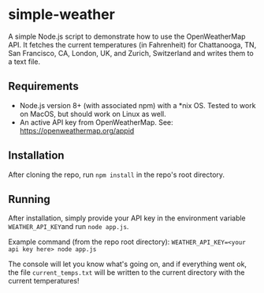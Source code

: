 # simple-weather

A simple Node.js script to demonstrate how to use the OpenWeatherMap API. It fetches the current temperatures (in Fahrenheit) for Chattanooga, TN, San Francisco, CA, London, UK, and Zurich, Switzerland and writes them to a text file.

## Requirements

* Node.js version 8+ (with associated npm) with a *nix OS. Tested to work on MacOS, but should work on Linux as well.
* An active API key from OpenWeatherMap. See: https://openweathermap.org/appid

## Installation

After cloning the repo, run `npm install` in the repo's root directory.

## Running

After installation, simply provide your API key in the environment variable `WEATHER_API_KEY`and run `node app.js`.

Example command (from the repo root directory): `WEATHER_API_KEY=<your api key here> node app.js`

The console will let you know what's going on, and if everything went ok, the file `current_temps.txt` will be written to the current directory with the current temperatures!
